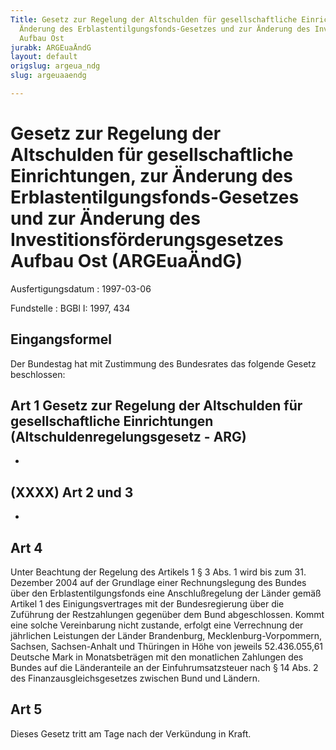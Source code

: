```yaml
---
Title: Gesetz zur Regelung der Altschulden für gesellschaftliche Einrichtungen, zur
  Änderung des Erblastentilgungsfonds-Gesetzes und zur Änderung des Investitionsförderungsgesetzes
  Aufbau Ost
jurabk: ARGEuaÄndG
layout: default
origslug: argeua_ndg
slug: argeuaaendg

---
```


# Gesetz zur Regelung der Altschulden für gesellschaftliche Einrichtungen, zur Änderung des Erblastentilgungsfonds-Gesetzes und zur Änderung des Investitionsförderungsgesetzes Aufbau Ost (ARGEuaÄndG)

Ausfertigungsdatum
:   1997-03-06

Fundstelle
:   BGBl I: 1997, 434



## Eingangsformel

Der Bundestag hat mit Zustimmung des Bundesrates das folgende Gesetz beschlossen:


## Art 1 Gesetz zur Regelung der Altschulden für gesellschaftliche Einrichtungen (Altschuldenregelungsgesetz - ARG)

-


## (XXXX) Art 2 und 3

-


## Art 4

Unter Beachtung der Regelung des Artikels 1 § 3 Abs. 1 wird bis zum 31. Dezember 2004 auf der Grundlage einer Rechnungslegung des Bundes über den Erblastentilgungsfonds eine Anschlußregelung der Länder gemäß Artikel 1 des Einigungsvertrages mit der Bundesregierung über die Zuführung der Restzahlungen gegenüber dem Bund abgeschlossen. Kommt eine solche Vereinbarung nicht zustande, erfolgt eine Verrechnung der jährlichen Leistungen der Länder Brandenburg, Mecklenburg-Vorpommern, Sachsen, Sachsen-Anhalt und Thüringen in Höhe von jeweils 52.436.055,61 Deutsche Mark in Monatsbeträgen mit den monatlichen Zahlungen des Bundes auf die Länderanteile an der Einfuhrumsatzsteuer nach § 14 Abs. 2 des Finanzausgleichsgesetzes zwischen Bund und Ländern.


## Art 5

Dieses Gesetz tritt am Tage nach der Verkündung in Kraft.

